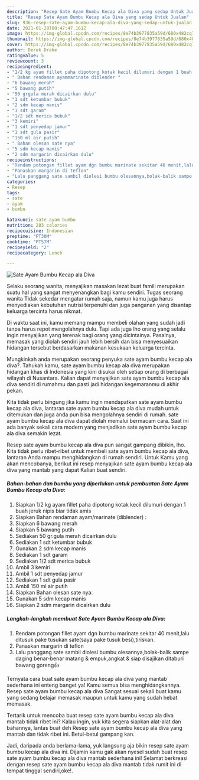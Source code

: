 ```yaml
---
description: "Resep Sate Ayam Bumbu Kecap ala Diva yang sedap Untuk Jualan"
title: "Resep Sate Ayam Bumbu Kecap ala Diva yang sedap Untuk Jualan"
slug: 936-resep-sate-ayam-bumbu-kecap-ala-diva-yang-sedap-untuk-jualan
date: 2021-01-28T00:47:47.161Z
image: https://img-global.cpcdn.com/recipes/8e74b3977835a59d/680x482cq70/sate-ayam-bumbu-kecap-ala-diva-foto-resep-utama.jpg
thumbnail: https://img-global.cpcdn.com/recipes/8e74b3977835a59d/680x482cq70/sate-ayam-bumbu-kecap-ala-diva-foto-resep-utama.jpg
cover: https://img-global.cpcdn.com/recipes/8e74b3977835a59d/680x482cq70/sate-ayam-bumbu-kecap-ala-diva-foto-resep-utama.jpg
author: Derek Drake
ratingvalue: 5
reviewcount: 3
recipeingredient:
- "1/2 kg ayam fillet paha dipotong kotak kecil dilumuri dengan 1 buah jeruk nipis biar tidak amis"
- " Bahan rendaman ayammarinate diblender "
- "6 bawang merah"
- "5 bawang putih"
- "50 grgula merah dicairkan dulu"
- "1 sdt ketumbar bubuk"
- "2 sdm kecap manis"
- "1 sdt garam"
- "1/2 sdt merica bubuk"
- "3 kemiri"
- "1 sdt penyedap jamur"
- "1 sdt gula pasir"
- "150 ml air putih"
- " Bahan olesan sate nya"
- "5 sdm kecap manis"
- "2 sdm margarin dicairkan dulu"
recipeinstructions:
- "Rendam potongan fillet ayam dgn bumbu marinate sekitar 40 menit,lalu ditusuk pake tusukan sate(saya pake tusuk besi),tiriskan."
- "Panaskan margarin di teflon"
- "Lalu panggang sate sambil diolesi bumbu olesannya,bolak-balik sampe daging benar-benar matang &amp; empuk,angkat &amp; siap disajikan ditaburi bawang goreng👍"
categories:
- Resep
tags:
- sate
- ayam
- bumbu

katakunci: sate ayam bumbu 
nutrition: 283 calories
recipecuisine: Indonesian
preptime: "PT30M"
cooktime: "PT57M"
recipeyield: "2"
recipecategory: Lunch

---
```



![Sate Ayam Bumbu Kecap ala Diva](https://img-global.cpcdn.com/recipes/8e74b3977835a59d/680x482cq70/sate-ayam-bumbu-kecap-ala-diva-foto-resep-utama.jpg)

Selaku seorang wanita, menyajikan masakan lezat buat famili merupakan suatu hal yang sangat menyenangkan bagi kamu sendiri. Tugas seorang  wanita Tidak sekedar mengatur rumah saja, namun kamu juga harus menyediakan kebutuhan nutrisi terpenuhi dan juga panganan yang disantap keluarga tercinta harus nikmat.

Di waktu  saat ini, kamu memang mampu membeli olahan yang sudah jadi tanpa harus repot mengolahnya dulu. Tapi ada juga lho orang yang selalu ingin menyajikan yang terenak bagi orang yang dicintainya. Pasalnya, memasak yang diolah sendiri jauh lebih bersih dan bisa menyesuaikan hidangan tersebut berdasarkan makanan kesukaan keluarga tercinta. 



Mungkinkah anda merupakan seorang penyuka sate ayam bumbu kecap ala diva?. Tahukah kamu, sate ayam bumbu kecap ala diva merupakan hidangan khas di Indonesia yang kini disukai oleh setiap orang di berbagai wilayah di Nusantara. Kalian dapat menyajikan sate ayam bumbu kecap ala diva sendiri di rumahmu dan pasti jadi hidangan kegemaranmu di akhir pekan.

Kita tidak perlu bingung jika kamu ingin mendapatkan sate ayam bumbu kecap ala diva, lantaran sate ayam bumbu kecap ala diva mudah untuk ditemukan dan juga anda pun bisa mengolahnya sendiri di rumah. sate ayam bumbu kecap ala diva dapat diolah memalui bermacam cara. Saat ini ada banyak sekali cara modern yang menjadikan sate ayam bumbu kecap ala diva semakin lezat.

Resep sate ayam bumbu kecap ala diva pun sangat gampang dibikin, lho. Kita tidak perlu ribet-ribet untuk membeli sate ayam bumbu kecap ala diva, lantaran Anda mampu menghidangkan di rumah sendiri. Untuk Kamu yang akan mencobanya, berikut ini resep menyajikan sate ayam bumbu kecap ala diva yang mantab yang dapat Kalian buat sendiri.

<!--inarticleads1-->

##### Bahan-bahan dan bumbu yang diperlukan untuk pembuatan Sate Ayam Bumbu Kecap ala Diva:

1. Siapkan 1/2 kg ayam fillet paha dipotong kotak kecil dilumuri dengan 1 buah jeruk nipis biar tidak amis
1. Siapkan  Bahan rendaman ayam/marinate (diblender) :
1. Siapkan 6 bawang merah
1. Siapkan 5 bawang putih
1. Sediakan 50 gr.gula merah dicairkan dulu
1. Sediakan 1 sdt ketumbar bubuk
1. Gunakan 2 sdm kecap manis
1. Sediakan 1 sdt garam
1. Sediakan 1/2 sdt merica bubuk
1. Ambil 3 kemiri
1. Ambil 1 sdt penyedap jamur
1. Sediakan 1 sdt gula pasir
1. Ambil 150 ml air putih
1. Siapkan  Bahan olesan sate nya:
1. Gunakan 5 sdm kecap manis
1. Siapkan 2 sdm margarin dicairkan dulu




<!--inarticleads2-->

##### Langkah-langkah membuat Sate Ayam Bumbu Kecap ala Diva:

1. Rendam potongan fillet ayam dgn bumbu marinate sekitar 40 menit,lalu ditusuk pake tusukan sate(saya pake tusuk besi),tiriskan.
1. Panaskan margarin di teflon
1. Lalu panggang sate sambil diolesi bumbu olesannya,bolak-balik sampe daging benar-benar matang &amp; empuk,angkat &amp; siap disajikan ditaburi bawang goreng👍




Ternyata cara buat sate ayam bumbu kecap ala diva yang mantab sederhana ini enteng banget ya! Kamu semua bisa menghidangkannya. Resep sate ayam bumbu kecap ala diva Sangat sesuai sekali buat kamu yang sedang belajar memasak maupun untuk kamu yang sudah hebat memasak.

Tertarik untuk mencoba buat resep sate ayam bumbu kecap ala diva mantab tidak ribet ini? Kalau ingin, yuk kita segera siapkan alat-alat dan bahannya, lantas buat deh Resep sate ayam bumbu kecap ala diva yang mantab dan tidak ribet ini. Betul-betul gampang kan. 

Jadi, daripada anda berlama-lama, yuk langsung aja bikin resep sate ayam bumbu kecap ala diva ini. Dijamin kamu gak akan nyesel sudah buat resep sate ayam bumbu kecap ala diva mantab sederhana ini! Selamat berkreasi dengan resep sate ayam bumbu kecap ala diva mantab tidak rumit ini di tempat tinggal sendiri,oke!.

